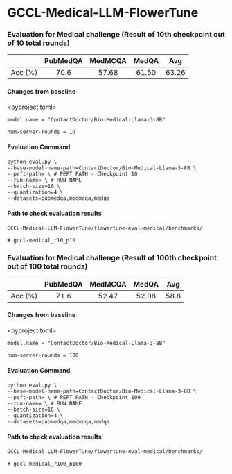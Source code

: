 # GCCL-Medical-LLM-FlowerTune

### Evaluation for Medical challenge (Result of 10th checkpoint out of 10 total rounds)

|        | PubMedQA | MedMCQA | MedQA |  Avg  |
| :-----: | :------: | :-----: | :---: | :---: |
| Acc (%) |   70.6   |  57.68  | 61.50 | 63.26 |

#### Changes from baseline

<pyproject.toml>

`model.name = "ContactDoctor/Bio-Medical-Llama-3-8B"`

`num-server-rounds = 10`

#### Evaluation Command

```
python eval.py \
--base-model-name-path=ContactDoctor/Bio-Medical-Llama-3-8B \
--peft-path= \ # PEFT PATH - Checkpoint 10
--run-name= \ # RUN NAME
--batch-size=16 \
--quantization=4 \
--datasets=pubmedqa,medmcqa,medqa
```

#### Path to check evaluation results

```
GCCL-Medical-LLM-FlowerTune/flowertune-eval-medical/benchmarks/

# gccl-medical_r10_p10
```



### Evaluation for Medical challenge (Result of 100th checkpoint out of 100 total rounds)

|        | PubMedQA | MedMCQA | MedQA | Avg |
| :-----: | :------: | :-----: | :---: | :--: |
| Acc (%) |   71.6   |  52.47  | 52.08 | 58.8 |

#### Changes from baseline

<pyproject.toml>

`model.name = "ContactDoctor/Bio-Medical-Llama-3-8B"`

`num-server-rounds = 100`

#### Evaluation Command

```
python eval.py \
--base-model-name-path=ContactDoctor/Bio-Medical-Llama-3-8B \
--peft-path= \ # PEFT PATH - Checkpoint 100
--run-name= \ # RUN NAME
--batch-size=16 \
--quantization=4 \
--datasets=pubmedqa,medmcqa,medqa
```

#### Path to check evaluation results

```
GCCL-Medical-LLM-FlowerTune/flowertune-eval-medical/benchmarks/

# gccl-medical_r100_p100
```
